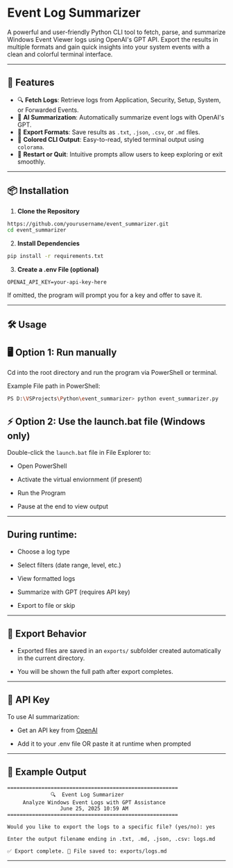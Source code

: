 # Event Log Summarizer

A powerful and user-friendly Python CLI tool to fetch, parse, and summarize Windows Event Viewer logs using OpenAI's GPT API. Export the results in multiple formats and gain quick insights into your system events with a clean and colorful terminal interface.

---

## 🚀 Features

- 🔍 **Fetch Logs**: Retrieve logs from Application, Security, Setup, System, or Forwarded Events.
- 🧠 **AI Summarization**: Automatically summarize event logs with OpenAI's GPT.
- 💾 **Export Formats**: Save results as `.txt`, `.json`, `.csv`, or `.md` files.
- 🎨 **Colored CLI Output**: Easy-to-read, styled terminal output using `colorama`.
- 🔁 **Restart or Quit**: Intuitive prompts allow users to keep exploring or exit smoothly.

---

## 📦 Installation

1. **Clone the Repository**

```bash
https://github.com/yourusername/event_summarizer.git
cd event_summarizer
```

2. **Install Dependencies**

```bash
pip install -r requirements.txt
```

3. **Create a .env File (optional)**
```env
OPENAI_API_KEY=your-api-key-here
```
If omitted, the program will prompt you for a key and offer to save it.

---

## 🛠 Usage

## 🖥 Option 1: Run manually
Cd into the root directory and run the program via PowerShell or terminal.

Example File path in PowerShell:
```bash
PS D:\VSProjects\Python\event_summarizer> python event_summarizer.py
```

## ⚡ Option 2: Use the launch.bat file (Windows only)
Double-click the ```launch.bat``` file in File Explorer to:
- Open PowerShell

- Activate the virtual enviornment (if present)

- Run the Program

- Pause at the end to view output

---

## During runtime:
- Choose a log type

- Select filters (date range, level, etc.)

- View formatted logs

- Summarize with GPT (requires API key)

- Export to file or skip

---

## 📁 Export Behavior

- Exported files are saved in an ```exports/``` subfolder created automatically in the current directory.

- You will be shown the full path after export completes.

---

## 🔑 API Key

To use AI summarization:

- Get an API key from [OpenAI](https://platform.openai.com)

- Add it to your .env file OR paste it at runtime when prompted

---

## 🧪 Example Output
```
=======================================================
              🔍  Event Log Summarizer
     Analyze Windows Event Logs with GPT Assistance
                 June 25, 2025 10:59 AM
=======================================================

Would you like to export the logs to a specific file? (yes/no): yes

Enter the output filename ending in .txt, .md, .json, .csv: logs.md

✅ Export complete. 📁 File saved to: exports/logs.md
```

---
